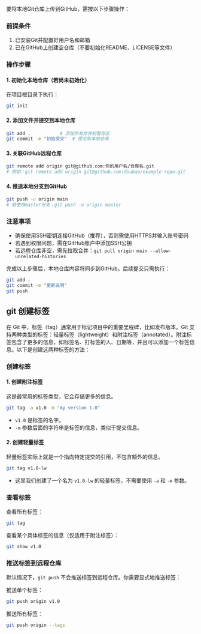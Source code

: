 要将本地Git仓库上传到GitHub，需按以下步骤操作：

### 前提条件
1. 已安装Git并配置好用户名和邮箱
2. 已在GitHub上创建空仓库（不要初始化README、LICENSE等文件）

### 操作步骤

#### 1. 初始化本地仓库（若尚未初始化）
在项目根目录下执行：
```bash
git init
```

#### 2. 添加文件并提交到本地仓库
```bash
git add .           # 添加所有文件到暂存区
git commit -m "初始提交"  # 提交到本地仓库
```

#### 3. 关联GitHub远程仓库
```bash
git remote add origin git@github.com:你的用户名/仓库名.git
# 例如：git remote add origin git@github.com:doubao/example-repo.git
```

#### 4. 推送本地分支到GitHub
```bash
git push -u origin main
# 若使用master分支：git push -u origin master
```

### 注意事项
- 确保使用SSH密钥连接GitHub（推荐），否则需使用HTTPS并输入账号密码
- 若遇到权限问题，需在GitHub账户中添加SSH公钥
- 若远程仓库非空，需先拉取合并：`git pull origin main --allow-unrelated-histories`

完成以上步骤后，本地仓库内容将同步到GitHub。后续提交只需执行：
```bash
git add .
git commit -m "更新说明"
git push
```
## git 创建标签
在 Git 中，标签（tag）通常用于标记项目中的重要里程碑，比如发布版本。Git 支持两种类型的标签：轻量标签（lightweight）和附注标签（annotated）。附注标签包含了更多的信息，如标签名、打标签的人、日期等，并且可以添加一个标签信息。以下是创建这两种标签的方法：

### 创建标签

#### 1. 创建附注标签
这是最常用的标签类型，它会存储更多的信息。

```bash
git tag -a v1.0 -m "my version 1.0"
```
- `v1.0` 是标签的名字。
- `-m` 参数后面的字符串是标签的信息，类似于提交信息。

#### 2. 创建轻量标签
轻量标签实际上就是一个指向特定提交的引用，不包含额外的信息。

```bash
git tag v1.0-lw
```
- 这里我们创建了一个名为 `v1.0-lw` 的轻量标签，不需要使用 `-a` 和 `-m` 参数。

### 查看标签

查看所有标签：
```bash
git tag
```

查看某个具体标签的信息（仅适用于附注标签）：
```bash
git show v1.0
```

### 推送标签到远程仓库

默认情况下，`git push` 不会推送标签到远程仓库。你需要显式地推送标签：

推送单个标签：
```bash
git push origin v1.0
```

推送所有标签：
```bash
git push origin --tags
```

